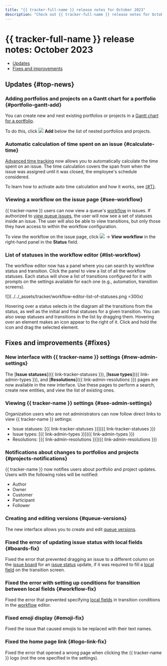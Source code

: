 ```yaml
---
title: "{{ tracker-full-name }} release notes for October 2023"
description: "Check out {{ tracker-full-name }} release notes for October 2023."
---
```


# {{ tracker-full-name }} release notes: October 2023

* [Updates](#top-news)
* [Fixes and improvements](#fixes)

## Updates {#top-news}

### Adding portfolios and projects on a Gantt chart for a portfolio {#portfolio-gantt-add}

You can create new and nest existing portfolios or projects in a [Gantt chart for a portfolio](../gantt/portfolio.md).

To do this, click ![](../../_assets/tracker/svg/add-task.svg) **Add** below the list of nested portfolios and projects.

### Automatic calculation of time spent on an issue {#calculate-time}

[Advanced time tracking](../user/time-spent.md#extended-spent-time) now allows you to automatically calculate the time spent on an issue. The time calculation covers the span from when the issue was assigned until it was closed, the employee's schedule considered.

To learn how to activate auto time calculation and how it works, see [{#T}](../manager/queue-spent-time.md).

### Viewing a workflow on the issue page {#see-workflow}

{{ tracker-name }} users can now view a queue's [workflow](../manager/workflow.md) in issues. If authorized to [view queue issues](../manager/queue-access.md#acces-types), the user will now see a set of statuses inside an issue. The user will also be able to view transitions, but only those they have access to within the workflow configuration.

To view the workflow on the issue page, click ![](../../_assets/tracker/svg/arrow.svg) → **View workflow** in the right-hand panel in the **Status** field.

### List of statuses in the workflow editor {#list-workflow}

The workflow editor now has a panel where you can search by workflow status and transition. Click the panel to view a list of all the workflow statuses. Each status will show a list of transitions configured for it with prompts on the settings available for each one (e.g., automation, transition screens).

![](../../_assets/tracker/workflow-editor-list-of-statuses.png =300x)

Hovering over a status selects in the diagram all the transitions from the status, as well as the initial and final statuses for a given transition. You can also swap statuses and transitions in the list by dragging them. Hovering over an element makes an icon appear to the right of it. Click and hold the icon and drag the selected element.

## Fixes and improvements {#fixes}

### New interface with {{ tracker-name }} settings {#new-admin-settings}

The [**Issue statuses**]({{ link-tracker-statuses }}), [**Issue types**]({{ link-admin-types }}), and [**Resolutions**]({{ link-admin-resolutions }}) pages are now available in the new interface. Use these pages to perform a search, create new entities, and view the list of existing ones.

### Viewing {{ tracker-name }} settings {#see-admin-settings}

Organization users who are not administrators can now follow direct links to view {{ tracker-name }} settings:

* Issue statuses: [{{ link-tracker-statuses }}]({{ link-tracker-statuses }})
* Issue types: [{{ link-admin-types }}]({{ link-admin-types }})
* Resolutions: [{{ link-admin-resolutions }}]({{ link-admin-resolutions }})




### Notifications about changes to portfolios and projects {#projects-notifications}

{{ tracker-name }} now notifies users about portfolio and project updates. Users with the following roles will be notified:
* Author
* Owner
* Customer
* Participant
* Follower


### Creating and editing versions {#queue-versions}

The new interface allows you to create and edit [queue versions](../manager/versions.md).

### Fixed the error of updating issue status with local fields {#boards-fix}

Fixed the error that prevented dragging an issue to a different column on the [issue board](../manager/agile-new.md) for an [issue status](../manager/workflow-status-edit.md) update, if it was required to fill a [local field](../local-fields.md) on the transition screen.

### Fixed the error with setting up conditions for transition between local fields {#workflow-fix}

Fixed the error that prevented specifying [local fields](../local-fields.md) in transition conditions in the [workflow](../manager/workflow.md) editor.

### Fixed emoji display {#emoji-fix}

Fixed the issue that caused emojis to be replaced with their text names.

### Fixed the home page link {#logo-link-fix}

Fixed the error that opened a wrong page when clicking the {{ tracker-name }} logo (not the one specified in the settings).
